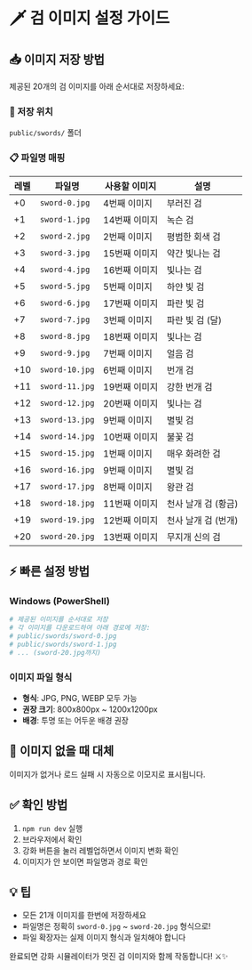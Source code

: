 # 🗡️ 검 이미지 설정 가이드

## 📥 이미지 저장 방법

제공된 20개의 검 이미지를 아래 순서대로 저장하세요:

### 📂 저장 위치
`public/swords/` 폴더

### 📋 파일명 매핑

| 레벨 | 파일명 | 사용할 이미지 | 설명 |
|------|--------|--------------|------|
| +0 | `sword-0.jpg` | 4번째 이미지 | 부러진 검 |
| +1 | `sword-1.jpg` | 14번째 이미지 | 녹슨 검 |
| +2 | `sword-2.jpg` | 2번째 이미지 | 평범한 회색 검 |
| +3 | `sword-3.jpg` | 15번째 이미지 | 약간 빛나는 검 |
| +4 | `sword-4.jpg` | 16번째 이미지 | 빛나는 검 |
| +5 | `sword-5.jpg` | 5번째 이미지 | 하얀 빛 검 |
| +6 | `sword-6.jpg` | 17번째 이미지 | 파란 빛 검 |
| +7 | `sword-7.jpg` | 3번째 이미지 | 파란 빛 검 (달) |
| +8 | `sword-8.jpg` | 18번째 이미지 | 빛나는 검 |
| +9 | `sword-9.jpg` | 7번째 이미지 | 얼음 검 |
| +10 | `sword-10.jpg` | 6번째 이미지 | 번개 검 |
| +11 | `sword-11.jpg` | 19번째 이미지 | 강한 번개 검 |
| +12 | `sword-12.jpg` | 20번째 이미지 | 빛나는 검 |
| +13 | `sword-13.jpg` | 9번째 이미지 | 별빛 검 |
| +14 | `sword-14.jpg` | 10번째 이미지 | 불꽃 검 |
| +15 | `sword-15.jpg` | 1번째 이미지 | 매우 화려한 검 |
| +16 | `sword-16.jpg` | 9번째 이미지 | 별빛 검 |
| +17 | `sword-17.jpg` | 8번째 이미지 | 왕관 검 |
| +18 | `sword-18.jpg` | 11번째 이미지 | 천사 날개 검 (황금) |
| +19 | `sword-19.jpg` | 12번째 이미지 | 천사 날개 검 (번개) |
| +20 | `sword-20.jpg` | 13번째 이미지 | 무지개 신의 검 |

## ⚡ 빠른 설정 방법

### Windows (PowerShell)
```powershell
# 제공된 이미지를 순서대로 저장
# 각 이미지를 다운로드하여 아래 경로에 저장:
# public/swords/sword-0.jpg
# public/swords/sword-1.jpg
# ... (sword-20.jpg까지)
```

### 이미지 파일 형식
- **형식**: JPG, PNG, WEBP 모두 가능
- **권장 크기**: 800x800px ~ 1200x1200px
- **배경**: 투명 또는 어두운 배경 권장

## 🎨 이미지 없을 때 대체

이미지가 없거나 로드 실패 시 자동으로 이모지로 표시됩니다.

## ✅ 확인 방법

1. `npm run dev` 실행
2. 브라우저에서 확인
3. 강화 버튼을 눌러 레벨업하면서 이미지 변화 확인
4. 이미지가 안 보이면 파일명과 경로 확인

## 💡 팁

- 모든 21개 이미지를 한번에 저장하세요
- 파일명은 정확히 `sword-0.jpg` ~ `sword-20.jpg` 형식으로!
- 파일 확장자는 실제 이미지 형식과 일치해야 합니다

완료되면 강화 시뮬레이터가 멋진 검 이미지와 함께 작동합니다! ⚔️✨

